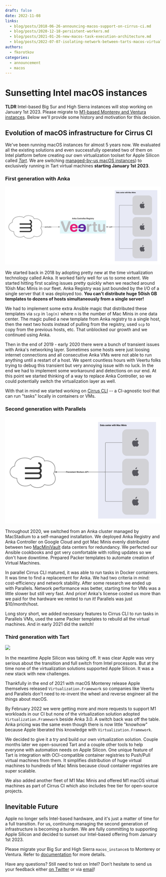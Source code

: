 ```yaml
---
draft: false
date: 2022-11-08
links:
  - blog/posts/2018-06-26-announcing-macos-support-on-cirrus-ci.md
  - blog/posts/2020-12-18-persistent-workers.md
  - blog/posts/2021-01-26-new-macos-task-execution-architecture.md
  - blog/posts/2022-07-07-isolating-network-between-tarts-macos-virtual-machines.md
authors:
  - fkorotkov
categories:
  - announcement
  - macos
---
```


# Sunsetting Intel macOS instances

**TLDR** Intel-based Big Sur and High Sierra instances will stop working on January 1st 2023. Please migrate to [M1-based Monterey and Ventura instances](/guide/macOS.md).
Below we'll provide some history and motivation for this decision.

## Evolution of macOS infrastructure for Cirrus CI

We've been running macOS instances for almost 5 years now. We evaluated all the existing solutions and even successfully
operated two of them on Intel platform before creating our own virtualization toolset for Apple Silicon called [*Tart*](https://github.com/cirruslabs/tart).
We are switching [managed-by-us macOS instances](/guide/macOS.md)) to exclusively running in Tart virtual machines **starting January 1st 2023**.

<!-- more -->

### First generation with Anka

![](/blog/images/new-architecture-old-anka.png)

We started back in 2018 by adopting pretty new at the time virtualization technology called Anka. It worked fairly well for us to some extent.
We started hitting first scaling issues pretty quickly when we reached around 10ish Mac Minis in our fleet. Anka Registry was just bounded by the I/O of a single
server that it was deployed too. **You can't distribute huge 50ish GB templates to dozens of hosts simultaneously from a single server!**

We had to implement some extra Ansible magic that distributed these templates via `scp` in `log(n)` where `n` is the number of Mac Minis in one data center.
The magic pulled a new template from Anka registry to a single host, then the next two hosts instead of pulling from the registry, used `scp` to copy
from the previous hosts, etc. That unblocked our growth and we continued using Anka.

Then in the end of 2019 - early 2020 there were a bunch of transient issues with Anka's networking layer. Sometimes some hosts were just loosing
internet connections and all consecutive Anka VMs were not able to run anything until a restart of a host. We spent countless hours with Veertu folks
trying to debug this transient but very annoying issue with no luck. In the end we had to implement some workaround and detections on our end.
At this point we started thinking of a way to replace Anka Controller, so we could potentially switch the virtualization layer as well.

With that in mind we started working on [Cirrus CLI](https://github.com/cirruslabs/cirrus-cli) -- a CI-agnostic tool that can run "tasks" locally in containers or VMs.

### Second generation with Parallels

![](/blog/images/new-architecture-workers.png)

Throughout 2020, we switched from an Anka cluster managed by MacStadium to a self-managed installation. We deployed
Anka Registry and Anka Controller on Google Cloud and got Mac Minis evenly distributed between two [MacMiniVault](https://www.macminivault.com/) data centers for redundancy.
We perfected our Ansible cookbooks and got very comfortable with rolling updates so we don't have downtime. Prepared
Packer templates to automate creation of Virtual Machines.

In parallel Cirrus CLI matured, it was able to run tasks in Docker containers. It was time to find a replacement for Anka.
We had two criteria in mind: cost-efficiency and network stability. After some research we ended up with Parallels.
Network performance was better, starting time for VMs was a little slower but still very fast. And price! Anka's
license costed us more than we paid for the hardware we rented to run it! Parallels was just $10/month/host.

Long story short, we added necessary features to Cirrus CLI to run tasks in Parallels VMs, used the same Packer templates
to rebuild all the virtual machines. And in early 2021 did the switch!

### Third generation with Tart

<img src="https://github.com/cirruslabs/tart/raw/main/Resources/TartSocial.png"/>

In the meantime Apple Silicon was taking off. It was clear Apple was very serious about the transition and full switch from Intel processors.
But at the time none of the virtualization solutions supported Apple Silicon. It was a new stack with new challenges.

Thankfully in the end of 2021 with macOS Monterey release Apple themselves released `Virtualization.Framework` so companies like
Veertu and Parallels don't need to re-invent the wheel and reverse engineer all the things about macOS.

By February 2022 we were getting more and more requests to support M1 workloads in our CI but none of the virtualization
solution adopted `Virtualization.Framework` beside Anka 3.0. A switch back was off the table. Anka pricing was
the same even though there is now little "knowhow" because Apple liberated this knowledge with `Virtualization.Framework`.

We decided to give it a try and build our own virtualization solution. Couple months later we open-sourced Tart and
a couple other tools to help everyone with automation needs on Apple Silicon. One unique feature of Tart is integration with
OCI-compatible container registries to Push/Pull virtual machines from them. It simplifies distribution of huge virtual machines
to hundreds of Mac Minis because cloud container registries are super scalable.

We also added another fleet of M1 Mac Minis and offered M1 macOS virtual machines as part of Cirrus CI which also includes free tier for open-source projects.

## Inevitable Future

Apple no longer sells Intel-based hardware, and it's just a matter of time for a full transition. For us, continuing managing
the second generation of infrastructure is becoming a burden. We are fully committing to supporting Apple Silicon and decided
to sunset our Intel-based offering from January 1st 2023.

Please migrate your Big Sur and High Sierra `macos_instance`s to Monterey or Ventura. Refer to [documentation](/guide/macOS.md) for more details.

Have any questions? Still need to test on Intel? Don’t hesitate to send us your feedback either [on Twitter](https://twitter.com/cirrus_labs) or via [email](mailto:hello@cirruslabs.org)!
